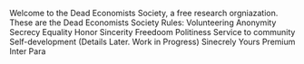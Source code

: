 Welcome to the Dead Economists Society, a free research orgniazation.
These are the Dead Economists Society Rules:
Volunteering
Anonymity
Secrecy
Equality
Honor
Sincerity
Freedoom
Politiness
Service to community
Self-development 
(Details Later. Work in Progress) 
                       Sinecrely Yours 
                       Premium Inter Para
